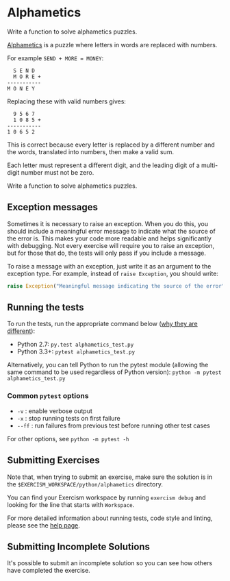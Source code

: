 # Alphametics

Write a function to solve alphametics puzzles.

[Alphametics](https://en.wikipedia.org/wiki/Alphametics) is a puzzle where
letters in words are replaced with numbers.

For example `SEND + MORE = MONEY`:

```text
  S E N D
  M O R E +
-----------
M O N E Y
```

Replacing these with valid numbers gives:

```text
  9 5 6 7
  1 0 8 5 +
-----------
1 0 6 5 2
```

This is correct because every letter is replaced by a different number and the
words, translated into numbers, then make a valid sum.

Each letter must represent a different digit, and the leading digit of
a multi-digit number must not be zero.

Write a function to solve alphametics puzzles.

## Exception messages

Sometimes it is necessary to raise an exception. When you do this, you should include a meaningful error message to
indicate what the source of the error is. This makes your code more readable and helps significantly with debugging. Not
every exercise will require you to raise an exception, but for those that do, the tests will only pass if you include
a message.

To raise a message with an exception, just write it as an argument to the exception type. For example, instead of
`raise Exception`, you should write:

```python
raise Exception("Meaningful message indicating the source of the error")
```

## Running the tests

To run the tests, run the appropriate command below ([why they are different](https://github.com/pytest-dev/pytest/issues/1629#issue-161422224)):

- Python 2.7: `py.test alphametics_test.py`
- Python 3.3+: `pytest alphametics_test.py`

Alternatively, you can tell Python to run the pytest module (allowing the same command to be used regardless of Python version):
`python -m pytest alphametics_test.py`

### Common `pytest` options

- `-v` : enable verbose output
- `-x` : stop running tests on first failure
- `--ff` : run failures from previous test before running other test cases

For other options, see `python -m pytest -h`

## Submitting Exercises

Note that, when trying to submit an exercise, make sure the solution is in the `$EXERCISM_WORKSPACE/python/alphametics` directory.

You can find your Exercism workspace by running `exercism debug` and looking for the line that starts with `Workspace`.

For more detailed information about running tests, code style and linting,
please see the [help page](http://exercism.io/languages/python).

## Submitting Incomplete Solutions

It's possible to submit an incomplete solution so you can see how others have completed the exercise.
